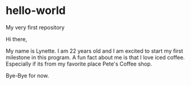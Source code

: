 # hello-world

My very first repository 

Hi there, 

My name is Lynette. I am 22 years old and I am excited to start my first milestone in this program. A fun fact about me is that I love iced coffee. Especially if its from my favorite place Pete's Coffee shop. 

Bye-Bye for now.
